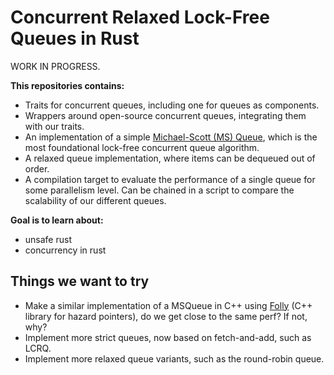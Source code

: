 # Concurrent Relaxed Lock-Free Queues in Rust

WORK IN PROGRESS.

**This repositories contains:**
- Traits for concurrent queues, including one for queues as components.
- Wrappers around open-source concurrent queues, integrating them with our traits.
- An implementation of a simple [Michael-Scott (MS) Queue](https://www.cs.rochester.edu/~scott/papers/1996_PODC_queues.pdf), which is the most foundational lock-free concurrent queue algorithm.
- A relaxed queue implementation, where items can be dequeued out of order.
- A compilation target to evaluate the performance of a single queue for some parallelism level. Can be chained in a script to compare the scalability of our different queues.

**Goal is to learn about:**
- unsafe rust
- concurrency in rust

## Things we want to try
- Make a similar implementation of a MSQueue in C++ using [Folly](https://github.com/facebook/folly) (C++ library for hazard pointers), do we get close to the same perf? If not, why?
- Implement more strict queues, now based on fetch-and-add, such as LCRQ.
- Implement more relaxed queue variants, such as the round-robin queue.
